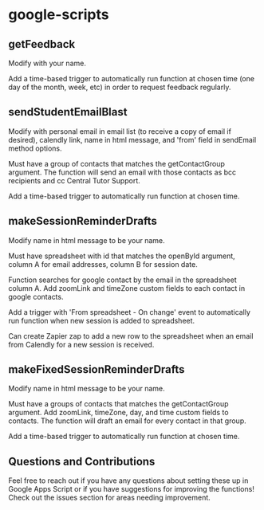 # google-scripts

## getFeedback

Modify with your name.

Add a time-based trigger to automatically run function at chosen time (one day of the month, week, etc) in order to request feedback regularly.

## sendStudentEmailBlast

Modify with personal email in email list (to receive a copy of email if desired), calendly link, name in html message, and 'from' field in sendEmail method options.

Must have a group of contacts that matches the getContactGroup argument. The function will send an email with those contacts as bcc recipients and cc Central Tutor Support.

Add a time-based trigger to automatically run function at chosen time.

## makeSessionReminderDrafts

Modify name in html message to be your name.

Must have spreadsheet with id that matches the openById argument, column A for email addresses, column B for session date.

Function searches for google contact by the email in the spreadsheet column A. Add zoomLink and timeZone custom fields to each contact in google contacts.

Add a trigger with 'From spreadsheet - On change' event to automatically run function when new session is added to spreadsheet.

Can create Zapier zap to add a new row to the spreadsheet when an email from Calendly for a new session is received.

## makeFixedSessionReminderDrafts

Modify name in html message to be your name.

Must have a groups of contacts that matches the getContactGroup argument. Add zoomLink, timeZone, day, and time custom fields to contacts. The function will draft an email for every contact in that group.

Add a time-based trigger to automatically run function at chosen time.

## Questions and Contributions

Feel free to reach out if you have any questions about setting these up in Google Apps Script or if you have suggestions for improving the functions! Check out the issues section for areas needing improvement.